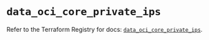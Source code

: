 # `data_oci_core_private_ips`

Refer to the Terraform Registry for docs: [`data_oci_core_private_ips`](https://registry.terraform.io/providers/hashicorp/oci/7.19.0/docs/data-sources/core_private_ips).
